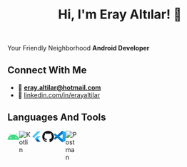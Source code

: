 <div align="center">
  
# Hi, I'm Eray Altılar! 👋
  
<br />
</div>

Your Friendly Neighborhood **Android Developer**

## Connect With Me

- 📧 **eray.altilar@hotmail.com**
- 🔗  [linkedin.com/in/erayaltilar](https://www.linkedin.com/in/eray-altilar-b9057b228/)

## Languages And Tools

<img align="left" alt="Android" width="26px" src="https://raw.githubusercontent.com/github/explore/80688e429a7d4ef2fca1e82350fe8e3517d3494d/topics/android/android.png" />
<img align="left" alt="Kotlin" width="26px" src="https://upload.wikimedia.org/wikipedia/commons/thumb/7/74/Kotlin_Icon.png/150px-Kotlin_Icon.png" />
<img align="left" alt="Flutter" width="26px" src="https://raw.githubusercontent.com/github/explore/cebd63002168a05a6a642f309227eefeccd92950/topics/flutter/flutter.png" />
<img align="left" alt="GitHub" width="26px" src="https://raw.githubusercontent.com/github/explore/78df643247d429f6cc873026c0622819ad797942/topics/github/github.png" />
<img align="left" alt="Visual Studio Code" width="26px" src="https://raw.githubusercontent.com/github/explore/80688e429a7d4ef2fca1e82350fe8e3517d3494d/topics/visual-studio-code/visual-studio-code.png" />
<img align="left" alt="Postman" width="26px" src="https://www.vectorlogo.zone/logos/getpostman/getpostman-icon.svg" />
